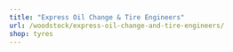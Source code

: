 ```yaml
---
title: "Express Oil Change & Tire Engineers"
url: /woodstock/express-oil-change-and-tire-engineers/
shop: tyres
---
```

